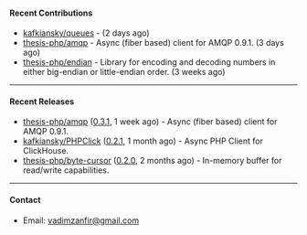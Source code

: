 #### Recent Contributions

- [kafkiansky/queues](https://github.com/kafkiansky/queues) -  (2 days ago)
- [thesis-php/amqp](https://github.com/thesis-php/amqp) - Async (fiber based) client for AMQP 0.9.1. (3 days ago)
- [thesis-php/endian](https://github.com/thesis-php/endian) - Library for encoding and decoding numbers in either big-endian or little-endian order. (3 weeks ago)

---

#### Recent Releases

- [thesis-php/amqp](https://github.com/thesis-php/amqp) ([0.3.1](https://github.com/thesis-php/amqp/releases/tag/0.3.1), 1 week ago) - Async (fiber based) client for AMQP 0.9.1.
- [kafkiansky/PHPClick](https://github.com/kafkiansky/PHPClick) ([0.2.1](https://github.com/kafkiansky/PHPClick/releases/tag/0.2.1), 1 month ago) - Async PHP Client for ClickHouse.
- [thesis-php/byte-cursor](https://github.com/thesis-php/byte-cursor) ([0.2.0](https://github.com/thesis-php/byte-cursor/releases/tag/0.2.0), 2 months ago) - In-memory buffer for read/write capabilities.

---

#### Contact

- Email: [vadimzanfir@gmail.com](mailto://vadimzanfir@gmail.com)
